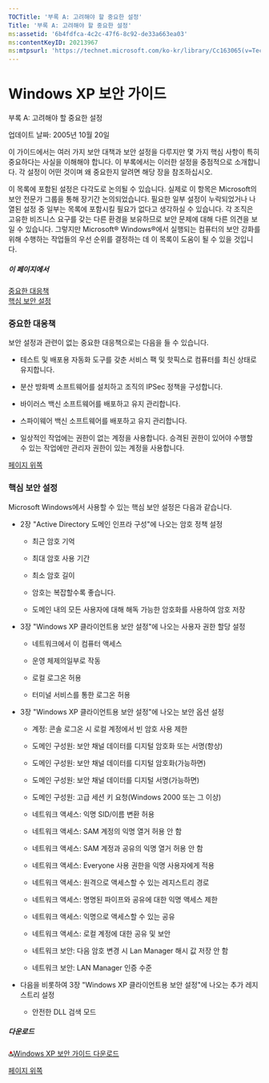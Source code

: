 ```yaml
---
TOCTitle: '부록 A: 고려해야 할 중요한 설정'
Title: '부록 A: 고려해야 할 중요한 설정'
ms:assetid: '6b4fdfca-4c2c-47f6-8c92-de33a663ea03'
ms:contentKeyID: 20213967
ms:mtpsurl: 'https://technet.microsoft.com/ko-kr/library/Cc163065(v=TechNet.10)'
---
```


Windows XP 보안 가이드
======================

부록 A: 고려해야 할 중요한 설정

업데이트 날짜: 2005년 10월 20일

이 가이드에서는 여러 가지 보안 대책과 보안 설정을 다루지만 몇 가지 핵심 사항이 특히 중요하다는 사실을 이해해야 합니다. 이 부록에서는 이러한 설정을 중점적으로 소개합니다. 각 설정이 어떤 것이며 왜 중요한지 알려면 해당 장을 참조하십시오.

이 목록에 포함된 설정은 다각도로 논의될 수 있습니다. 실제로 이 항목은 Microsoft의 보안 전문가 그룹을 통해 장기간 논의되었습니다. 필요한 일부 설정이 누락되었거나 나열된 설정 중 일부는 목록에 포함시킬 필요가 없다고 생각하실 수 있습니다. 각 조직은 고유한 비즈니스 요구를 갖는 다른 환경을 보유하므로 보안 문제에 대해 다른 의견을 보일 수 있습니다. 그렇지만 Microsoft® Windows®에서 실행되는 컴퓨터의 보안 강화를 위해 수행하는 작업들의 우선 순위를 결정하는 데 이 목록이 도움이 될 수 있을 것입니다.

##### 이 페이지에서

[](#ebaa)[중요한 대응책](#ebaa)  
[](#eaaa)[핵심 보안 설정](#eaaa)  

### 중요한 대응책

보안 설정과 관련이 없는 중요한 대응책으로는 다음을 들 수 있습니다.

-   테스트 및 배포용 자동화 도구를 갖춘 서비스 팩 및 핫픽스로 컴퓨터를 최신 상태로 유지합니다.

-   분산 방화벽 소프트웨어를 설치하고 조직의 IPSec 정책을 구성합니다.

-   바이러스 백신 소프트웨어를 배포하고 유지 관리합니다.

-   스파이웨어 백신 소프트웨어를 배포하고 유지 관리합니다.

-   일상적인 작업에는 권한이 없는 계정을 사용합니다. 승격된 권한이 있어야 수행할 수 있는 작업에만 관리자 권한이 있는 계정을 사용합니다.

[](#mainsection)[페이지 위쪽](#mainsection)

### 핵심 보안 설정

Microsoft Windows에서 사용할 수 있는 핵심 보안 설정은 다음과 같습니다.

-   2장 "Active Directory 도메인 인프라 구성"에 나오는 암호 정책 설정

    -   최근 암호 기억

    -   최대 암호 사용 기간

    -   최소 암호 길이

    -   암호는 복잡할수록 좋습니다.

    -   도메인 내의 모든 사용자에 대해 해독 가능한 암호화를 사용하여 암호 저장

-   3장 "Windows XP 클라이언트용 보안 설정"에 나오는 사용자 권한 할당 설정

    -   네트워크에서 이 컴퓨터 액세스

    -   운영 체제의일부로 작동

    -   로컬 로그온 허용

    -   터미널 서비스를 통한 로그온 허용

-   3장 "Windows XP 클라이언트용 보안 설정"에 나오는 보안 옵션 설정

    -   계정: 콘솔 로그온 시 로컬 계정에서 빈 암호 사용 제한

    -   도메인 구성원: 보안 채널 데이터를 디지털 암호화 또는 서명(항상)

    -   도메인 구성원: 보안 채널 데이터를 디지털 암호화(가능하면)

    -   도메인 구성원: 보안 채널 데이터를 디지털 서명(가능하면)

    -   도메인 구성원: 고급 세션 키 요청(Windows 2000 또는 그 이상)

    -   네트워크 액세스: 익명 SID/이름 변환 허용

    -   네트워크 액세스: SAM 계정의 익명 열거 허용 안 함

    -   네트워크 액세스: SAM 계정과 공유의 익명 열거 허용 안 함

    -   네트워크 액세스: Everyone 사용 권한을 익명 사용자에게 적용

    -   네트워크 액세스: 원격으로 액세스할 수 있는 레지스트리 경로

    -   네트워크 액세스: 명명된 파이프와 공유에 대한 익명 액세스 제한

    -   네트워크 액세스: 익명으로 액세스할 수 있는 공유

    -   네트워크 액세스: 로컬 계정에 대한 공유 및 보안

    -   네트워크 보안: 다음 암호 변경 시 Lan Manager 해시 값 저장 안 함

    -   네트워크 보안: LAN Manager 인증 수준

-   다음을 비롯하여 3장 "Windows XP 클라이언트용 보안 설정"에 나오는 추가 레지스트리 설정

    -   안전한 DLL 검색 모드

##### 다운로드

[![](images/Cc163065.icon_exe(ko-kr,TechNet.10).gif)Windows XP 보안 가이드 다운로드](https://go.microsoft.com/fwlink/?linkid=14840)

[](#mainsection)[페이지 위쪽](#mainsection)
